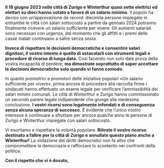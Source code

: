 **Il 18 giugno 2023 nelle città di Zurigo e Winterthur quasi sette elettrici ed elettori su dieci hanno votato a favore di un salario minimo.** Il popolo ha deciso con un’approvazione da record: diecimila persone impiegate in entrambe le città con salari sottocosto a partire da gennaio 2024 potranno finalmente ricevere un salario sufficiente per vivere. Gli aumenti salariali sono necessari con urgenza, dal momento che gli affitti e i premi delle casse malati continuano a salire senza sosta.

**Invece di rispettare le decisioni democratiche e consentire salari dignitosi, il vostro intento è quello di ostacolarli con strumenti legali e procedure di ricorso di lunga data.** Così facendo non solo date prova della vostra incapacità di perdere, **ma dimostrate soprattutto di saper accettare le decisioni democratiche solo quando vi fanno comodo.**

In quanto promotrici e promotori delle iniziative popolari «Un salario sufficiente per vivere», prima ancora di procedere alla raccolta firme i sindacati hanno effettuato un esame legale per verificare l’ammissibilità dei salari minimi comunali. Le città di Winterthur e Zurigo hanno commissionato un secondo parere legale indipendente che giunge alla medesima conclusione. **I vostri ricorsi sono legalmente infondati e di conseguenza senza alcuna speranza di successo.** È evidente che l’unico vostro interesse è continuare a sfruttare per ancora qualche anno le persone di Zurigo e Winterthur impiegate con salari sottocosto.

Vi esortiamo a rispettare la volontà popolare. **Ritirate il vostro ricorso destinato a fallire per la città di Zurigo e annullate questo piano anche a Winterthur!** La violazione dei diritti democratici non fa altro che compromettere la democrazia e rafforzare lo scontento nei confronti della politica.

**Con il rispetto che vi è dovuto,**
